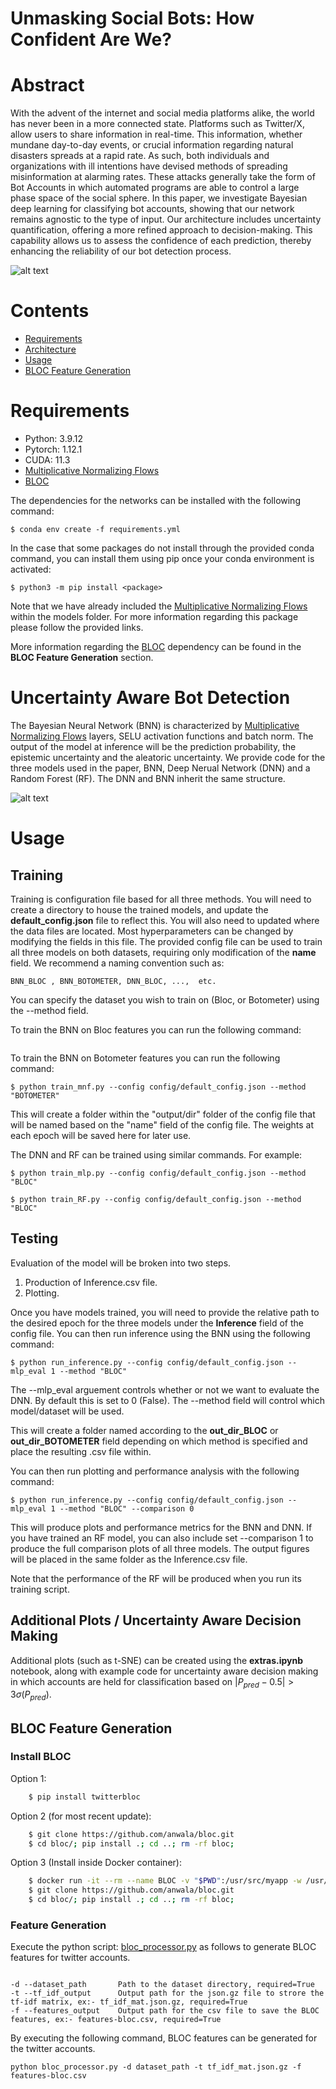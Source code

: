 # Unmasking Social Bots: How Confident Are We?

# Abstract 

With the advent of the internet and social media platforms alike, the world has never been in a more connected state. Platforms such as Twitter/X, allow users to share information in real-time. This information, whether mundane day-to-day events, or crucial information regarding natural disasters spreads at a rapid rate. As such, both individuals and organizations with ill intentions have devised methods of spreading misinformation at alarming rates. These attacks generally take the form of Bot Accounts in which automated programs are able to control a large phase space of the social sphere. 
In this paper, we investigate Bayesian deep learning  for classifying bot accounts, showing that our network remains agnostic to the type of input. Our architecture includes uncertainty quantification, offering a more refined approach to decision-making. This capability allows us to assess the confidence of each prediction, thereby enhancing the reliability of our bot detection process. 

![alt text](Figures/intro_figure.png)

# Contents
- [Requirements](#Section-1)
- [Architecture](#Section-2)
- [Usage](#Section-3)
- [BLOC Feature Generation](#Section-4)
    

# Requirements

- Python:     3.9.12
- Pytorch:    1.12.1
- CUDA:       11.3
- [Multiplicative Normalizing Flows](https://github.com/janosh/torch-mnf)
- [BLOC](https://github.com/anwala/bloc)

The dependencies for the networks can be installed with the following command:

`$ conda env create -f requirements.yml`

In the case that some packages do not install through the provided conda command, you can install them using pip once your conda environment is activated:

`$ python3 -m pip install <package>`

Note that we have already included the [Multiplicative Normalizing Flows](https://github.com/janosh/torch-mnf) within the models folder. For more information regarding this package please follow the provided links. 

More information regarding the [BLOC](https://github.com/anwala/bloc) dependency can be found in the __BLOC Feature Generation__ section.

# Uncertainty Aware Bot Detection

The Bayesian Neural Network (BNN) is characterized by [Multiplicative Normalizing Flows](https://github.com/janosh/torch-mnf) layers, SELU activation functions and batch norm. The output of the model at inference will be the prediction probability, the epistemic uncertainty and the aleatoric uncertainty. We provide code for the three models used in the paper, BNN, Deep Nerual Network (DNN) and a Random Forest (RF). The DNN and BNN inherit the same structure.

![alt text](Figures/Analysis_Pipeline.png)



# Usage 

## Training 

Training is configuration file based for all three methods. You will need to create a directory to house the trained models, and update the __default_config.json__ file to reflect this. You will also need to updated where the data files are located. Most hyperparameters can be changed by modifying the fields in this file. The provided config file can be used to train all three models on both datasets, requiring only modification of the __name__ field. We recommend a naming convention such as:
    
`BNN_BLOC , BNN_BOTOMETER, DNN_BLOC, ...,  etc. `
    
You can specify the dataset you wish to train on (Bloc, or Botometer) using the --method field.
    
To train the BNN on Bloc features you can run the following command:
    
```$ python train_mnf.py --config config/default_config.json --method "BLOC"
```

To train the BNN on Botometer features you can run the following command:
    
```
$ python train_mnf.py --config config/default_config.json --method "BOTOMETER"
```

This will create a folder within the "output/dir" folder of the config file that will be named based on the "name" field of the config file. The weights at each epoch will be saved here for later use.
    
The DNN and RF can be trained using similar commands. For example:
    
```
$ python train_mlp.py --config config/default_config.json --method "BLOC"
```` 

```
$ python train_RF.py --config config/default_config.json --method "BLOC"
```

## Testing

Evaluation of the model will be broken into two steps.
    
1. Production of Inference.csv file.
2. Plotting.
    
Once you have models trained, you will need to provide the relative path to the desired epoch for the three models under the __Inference__ field of the config file. You can then run inference using the BNN using the following command:
    
```
$ python run_inference.py --config config/default_config.json --mlp_eval 1 --method "BLOC"
```

The --mlp_eval arguement controls whether or not we want to evaluate the DNN. By default this is set to 0 (False). The --method field will control which model/dataset will be used.

This will create a folder named according to the __out_dir_BLOC__ or __out_dir_BOTOMETER__ field depending on which method is specified and place the resulting .csv file within.

You can then run plotting and performance analysis with the following command:

```
$ python run_inference.py --config config/default_config.json --mlp_eval 1 --method "BLOC" --comparison 0
```
    
This will produce plots and performance metrics for the BNN and DNN. If you have trained an RF model, you can also include set --comparison 1 to produce the full comparison plots of all three models. The output figures will be placed in the same folder as the Inference.csv file.  
    
Note that the performance of the RF will be produced when you run its training script.

## Additional Plots / Uncertainty Aware Decision Making
    
Additional plots (such as t-SNE) can be created using the __extras.ipynb__ notebook, along with example code for uncertainty aware decision making in which accounts are held for classification based on $|P_{pred} - 0.5| > 3\sigma(P_{pred}).$ 

## BLOC Feature Generation

### Install BLOC

Option 1:
```bash
    $ pip install twitterbloc
```
    
Option 2 (for most recent update):
```bash
    $ git clone https://github.com/anwala/bloc.git
    $ cd bloc/; pip install .; cd ..; rm -rf bloc;
```
    
Option 3 (Install inside Docker container):
```bash
    $ docker run -it --rm --name BLOC -v "$PWD":/usr/src/myapp -w /usr/src/myapp python:3.7-stretch bash
    $ git clone https://github.com/anwala/bloc.git
    $ cd bloc/; pip install .; cd ..; rm -rf bloc;
```

### Feature Generation

Execute the python script: [bloc_processor.py](BlocProcessing/bloc_processor.py) as follows to generate BLOC features for twitter accounts.

```

-d --dataset_path       Path to the dataset directory, required=True
-t --tf_idf_output      Output path for the json.gz file to strore the tf-idf matrix, ex:- tf_idf_mat.json.gz, required=True
-f --features_output    Output path for the csv file to save the BLOC features, ex:- features-bloc.csv, required=True
```

By executing the following command, BLOC features can be generated for the twitter accounts. 

```
python bloc_processor.py -d dataset_path -t tf_idf_mat.json.gz -f features-bloc.csv
```
